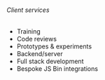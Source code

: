 ###### Client services

* Training
* Code reviews
* Prototypes & experiments
* Backend/server
* Full stack development
* Bespoke JS Bin integrations